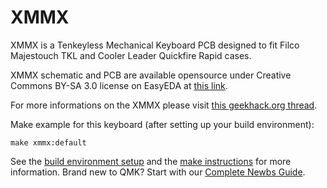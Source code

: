 # XMMX

XMMX is a Tenkeyless Mechanical Keyboard PCB designed to fit Filco Majestouch TKL and Cooler Leader Quickfire Rapid cases. 

XMMX schematic and PCB are available opensource under Creative Commons BY-SA 3.0 license on EasyEDA at [this link](https://easyeda.com/farmakon/XMMX-0447d28c1e4644b88fd04905d983684d).

For more informations on the XMMX please visit [this geekhack.org thread](https://geekhack.org/index.php?topic=93422.0).

Make example for this keyboard (after setting up your build environment):

    make xmmx:default

See the [build environment setup](https://docs.qmk.fm/#/getting_started_build_tools) and the [make instructions](https://docs.qmk.fm/#/getting_started_make_guide) for more information. Brand new to QMK? Start with our [Complete Newbs Guide](https://docs.qmk.fm/#/newbs).

